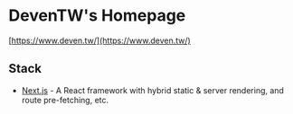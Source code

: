 # DevenTW's Homepage

[https://www.deven.tw/](https://www.deven.tw/)

## Stack

- [Next.js](https://nextjs.org/) - A React framework with hybrid static & server rendering, and route pre-fetching, etc.
